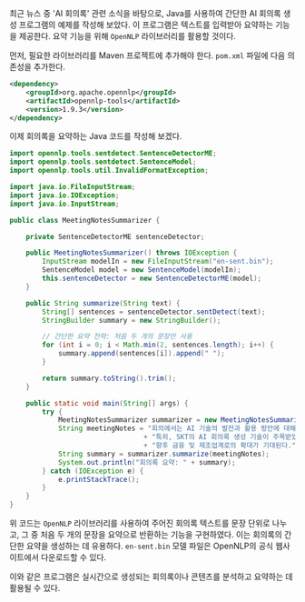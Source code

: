 최근 뉴스 중 'AI 회의록' 관련 소식을 바탕으로, Java를 사용하여 간단한 AI 회의록 생성 프로그램의 예제를 작성해 보았다. 이 프로그램은 텍스트를 입력받아 요약하는 기능을 제공한다. 요약 기능을 위해 `OpenNLP` 라이브러리를 활용할 것이다.

먼저, 필요한 라이브러리를 Maven 프로젝트에 추가해야 한다. `pom.xml` 파일에 다음 의존성을 추가한다.

```xml
<dependency>
    <groupId>org.apache.opennlp</groupId>
    <artifactId>opennlp-tools</artifactId>
    <version>1.9.3</version>
</dependency>
```

이제 회의록을 요약하는 Java 코드를 작성해 보겠다.

```java
import opennlp.tools.sentdetect.SentenceDetectorME;
import opennlp.tools.sentdetect.SentenceModel;
import opennlp.tools.util.InvalidFormatException;

import java.io.FileInputStream;
import java.io.IOException;
import java.io.InputStream;

public class MeetingNotesSummarizer {

    private SentenceDetectorME sentenceDetector;

    public MeetingNotesSummarizer() throws IOException {
        InputStream modelIn = new FileInputStream("en-sent.bin");
        SentenceModel model = new SentenceModel(modelIn);
        this.sentenceDetector = new SentenceDetectorME(model);
    }

    public String summarize(String text) {
        String[] sentences = sentenceDetector.sentDetect(text);
        StringBuilder summary = new StringBuilder();

        // 간단한 요약 전략: 처음 두 개의 문장만 사용
        for (int i = 0; i < Math.min(2, sentences.length); i++) {
            summary.append(sentences[i]).append(" ");
        }

        return summary.toString().trim();
    }

    public static void main(String[] args) {
        try {
            MeetingNotesSummarizer summarizer = new MeetingNotesSummarizer();
            String meetingNotes = "회의에서는 AI 기술의 발전과 활용 방안에 대해 논의했다. "
                                 + "특히, SKT의 AI 회의록 생성 기술이 주목받았다. "
                                 + "향후 금융 및 제조업계로의 확대가 기대된다.";
            String summary = summarizer.summarize(meetingNotes);
            System.out.println("회의록 요약: " + summary);
        } catch (IOException e) {
            e.printStackTrace();
        }
    }
}
```

위 코드는 `OpenNLP` 라이브러리를 사용하여 주어진 회의록 텍스트를 문장 단위로 나누고, 그 중 처음 두 개의 문장을 요약으로 반환하는 기능을 구현하였다. 이는 회의록의 간단한 요약을 생성하는 데 유용하다. `en-sent.bin` 모델 파일은 OpenNLP의 공식 웹사이트에서 다운로드할 수 있다. 

이와 같은 프로그램은 실시간으로 생성되는 회의록이나 콘텐츠를 분석하고 요약하는 데 활용될 수 있다.